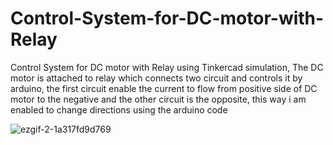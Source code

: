 # Control-System-for-DC-motor-with-Relay
Control System for DC motor with Relay using Tinkercad simulation, The DC motor is attached to relay which connects two circuit and controls it by arduino, the first circuit enable the current to flow from positive side of DC motor to the negative and the other circuit is the opposite, this way i am enabled to change directions using the arduino code

![ezgif-2-1a317fd9d769](https://user-images.githubusercontent.com/67188835/88477000-280f3600-cf45-11ea-9629-9003310c372f.gif)
